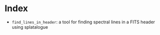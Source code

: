 Index
=====

 * `find_lines_in_header`: a tool for finding spectral lines in a FITS header
   using splatalogue
